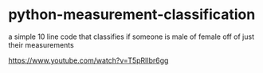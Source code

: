 # python-measurement-classification
a simple 10 line code that classifies if someone is male of female off of just their measurements


https://www.youtube.com/watch?v=T5pRlIbr6gg
